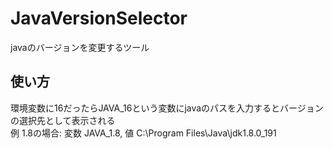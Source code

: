 # JavaVersionSelector
javaのバージョンを変更するツール

## 使い方
環境変数に16だったらJAVA_16という変数にjavaのパスを入力するとバージョンの選択先として表示される  
例 1.8の場合: 変数 JAVA_1.8, 値 C:\Program Files\Java\jdk1.8.0_191

